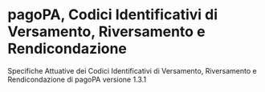 # pagoPA, Codici Identificativi di Versamento, Riversamento e Rendicondazione
Specifiche Attuative dei Codici Identificativi di Versamento, Riversamento e Rendicondazione di pagoPA versione 1.3.1
